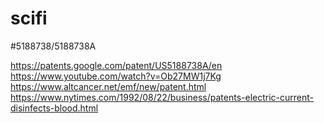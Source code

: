 # scifi


#5188738/5188738A 

https://patents.google.com/patent/US5188738A/en	
https://www.youtube.com/watch?v=Ob27MW1j7Kg
https://www.altcancer.net/emf/new/patent.html
https://www.nytimes.com/1992/08/22/business/patents-electric-current-disinfects-blood.html
